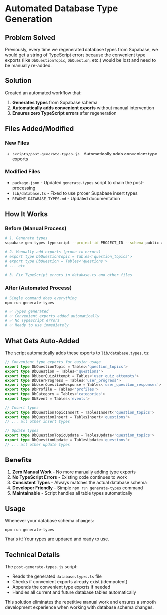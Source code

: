# Automated Database Type Generation

## Problem Solved

Previously, every time we regenerated database types from Supabase, we would get a string of TypeScript errors because the convenient type exports (like `DbQuestionTopic`, `DbQuestion`, etc.) would be lost and need to be manually re-added.

## Solution

Created an automated workflow that:

1. **Generates types** from Supabase schema
2. **Automatically adds convenient exports** without manual intervention
3. **Ensures zero TypeScript errors** after regeneration

## Files Added/Modified

### New Files
- `scripts/post-generate-types.js` - Automatically adds convenient type exports

### Modified Files
- `package.json` - Updated `generate-types` script to chain the post-processing
- `lib/database.ts` - Fixed to use proper Supabase insert types
- `README_DATABASE_TYPES.md` - Updated documentation

## How It Works

### Before (Manual Process)
```bash
# 1. Generate types
supabase gen types typescript --project-id PROJECT_ID --schema public > lib/database.types.ts

# 2. Manually add exports (prone to errors)
# export type DbQuestionTopic = Tables<'question_topics'>
# export type DbQuestion = Tables<'questions'>
# ... etc

# 3. Fix TypeScript errors in database.ts and other files
```

### After (Automated Process)
```bash
# Single command does everything
npm run generate-types

# ✅ Types generated
# ✅ Convenient exports added automatically  
# ✅ No TypeScript errors
# ✅ Ready to use immediately
```

## What Gets Auto-Added

The script automatically adds these exports to `lib/database.types.ts`:

```typescript
// Convenient type exports for easier usage
export type DbQuestionTopic = Tables<'question_topics'>
export type DbQuestion = Tables<'questions'>
export type DbUserQuizAttempt = Tables<'user_quiz_attempts'>
export type DbUserProgress = Tables<'user_progress'>
export type DbUserQuestionResponse = Tables<'user_question_responses'>
export type DbProfile = Tables<'profiles'>
export type DbCategory = Tables<'categories'>
export type DbEvent = Tables<'events'>

// Insert types
export type DbQuestionTopicInsert = TablesInsert<'question_topics'>
export type DbQuestionInsert = TablesInsert<'questions'>
// ... all other insert types

// Update types
export type DbQuestionTopicUpdate = TablesUpdate<'question_topics'>
export type DbQuestionUpdate = TablesUpdate<'questions'>
// ... all other update types
```

## Benefits

1. **Zero Manual Work** - No more manually adding type exports
2. **No TypeScript Errors** - Existing code continues to work
3. **Consistent Types** - Always matches the actual database schema
4. **Developer Friendly** - Simple `npm run generate-types` command
5. **Maintainable** - Script handles all table types automatically

## Usage

Whenever your database schema changes:

```bash
npm run generate-types
```

That's it! Your types are updated and ready to use.

## Technical Details

The `post-generate-types.js` script:
- Reads the generated `database.types.ts` file
- Checks if convenient exports already exist (idempotent)
- Appends the convenient type exports if needed
- Handles all current and future database tables automatically

This solution eliminates the repetitive manual work and ensures a smooth development experience when working with database schema changes. 